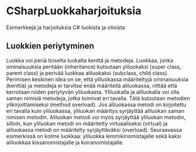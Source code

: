 # CSharpLuokkaharjoituksia
Esimerkkejä ja harjoituksia C# luokista ja olioista

## Luokkien periytyminen
Luokka voi periä toiselta luokalta kenttä ja metodeja. Luokkaa, jonka ominaisuuksia peritään (inheritance) kutsutaan yliluokaksi (super class, parent class) ja perivää luokkaa aliluokaksi (subclass, child class). Perimisen keskinen idea on se, että yliluokassa määriteltyjä ominaisuuksia (kenttiä) ja metodeja ei tarvitse enää määritellä aliluokassa, riittää että kerrotaan niiden periytyvän yliluokasta. Yliluokalla ja aliluokalla voi olla saman nimisiä metodeja, jotka toimivat eri tavalla. Tätä kutsutaan metodien ylikirjoittamiseksi (method overload). Jos aliluokassa metodi on kirjoitettu eri tavalla kuin yliluokassa, yliluokan määritys syrjäyttää aliluokan saman nimisen metodin. Aliluokan metodi voi myös syrjäyttää yliluokan metodin, silloin, kun yliluokan metodi on määritetty virtuaaliseksi (virtual) ja aliluokassa metodi on määritelty syrjäyttäväksi (overload). Seuraavassa esimerkissä on kolme luokkaa: yliluokka lemmikinomistajalle sekä kaksi aliluokkaa kissanomistajalle ja koiranomistajalle.

```csharp

```
